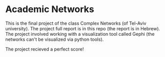 # Academic Networks

This is the final project of the class Complex Networks (of Tel-Aviv university).
The project full report is in this repo (the report is in Hebrew). 
The project involved working with a visualization tool called Gephi (the networks can't be visualized via python tools).

The project recieved a perfect score! 

